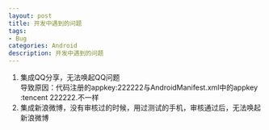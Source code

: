 ```yaml
---
layout: post
title: 开发中遇到的问题
tags:
- Bug
categories: Android
description: 开发中遇到的问题
---
```


1. 集成QQ分享，无法唤起QQ问题<br>
	导致原因：代码注册的appkey:222222与AndroidManifest.xml中的appkey :tencent 
	222222.不一样
2. 集成新浪微博，没有审核过的时候，用过测试的手机，审核通过后，无法唤起新浪微博





